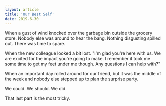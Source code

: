 ```yaml
---
layout: article
title: 'Our Best Self'
date: 2019-6-30
---
```


When a gust of wind knocked over the garbage bin outside the grocery store. Nobody else was around to hear the bang. Nothing disgusting spilled out. There was time to spare.

When the new colleague looked a bit lost. "I'm glad you're here with us. We are excited for the impact you're going to make. I remember it took me some time to get my feet under me though. Any questions I can help with?"

When an important day rolled around for our friend, but it was the middle of the week and nobody else stepped up to plan the surprise party.

We could. We should. We did.

That last part is the most tricky.
